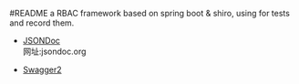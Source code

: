 #README
a RBAC framework based on spring boot & shiro, using for tests and record them.

- [JSONDoc](doc/JSONDoc.md)  
网址:jsondoc.org

- [Swagger2](doc/Swagger.md)